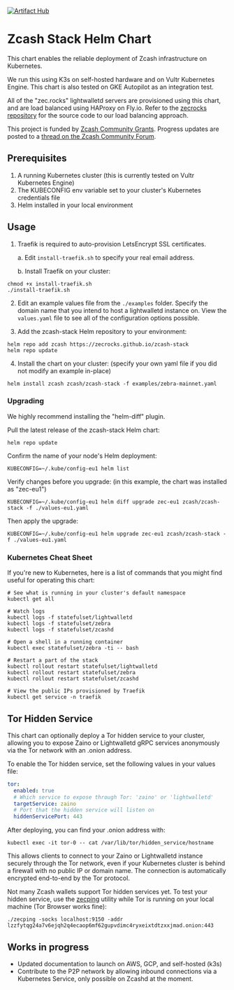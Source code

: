 [![Artifact Hub](https://img.shields.io/endpoint?url=https://artifacthub.io/badge/repository/zcash)](https://artifacthub.io/packages/search?repo=zcash)

# Zcash Stack Helm Chart

This chart enables the reliable deployment of Zcash infrastructure on Kubernetes.

We run this using K3s on self-hosted hardware and on Vultr Kubernetes Engine. This chart is also tested on GKE Autopilot as an integration test.

All of the "zec.rocks" lightwalletd servers are provisioned using this chart, and are load balanced using HAProxy on Fly.io. Refer to the [zecrocks repository](https://github.com/zecrocks/zecrocks) for the source code to our load balancing approach.

This project is funded by [Zcash Community Grants](https://zcashcommunitygrants.org/). Progress updates are posted to a [thread on the Zcash Community Forum](https://forum.zcashcommunity.com/t/rfp-zcash-lightwalletd-infrastructure-development-and-maintenance/47080).

## Prerequisites

1. A running Kubernetes cluster (this is currently tested on Vultr Kubernetes Engine)
2. The KUBECONFIG env variable set to your cluster's Kubernetes credentials file
3. Helm installed in your local environment

## Usage

1. Traefik is required to auto-provision LetsEncrypt SSL certificates.

    a. Edit ```install-traefik.sh``` to specify your real email address.

    b. Install Traefik on your cluster:

```
chmod +x install-traefik.sh
./install-traefik.sh
```

2. Edit an example values file from the ```./examples``` folder. Specify the domain name that you intend to host a lightwalletd instance on. View the ```values.yaml``` file to see all of the configuration options possible.

3. Add the zcash-stack Helm repository to your environment:

```
helm repo add zcash https://zecrocks.github.io/zcash-stack
helm repo update
```

4. Install the chart on your cluster: (specify your own yaml file if you did not modify an example in-place)

```
helm install zcash zcash/zcash-stack -f examples/zebra-mainnet.yaml
```

### Upgrading

We highly recommend installing the "helm-diff" plugin.

Pull the latest release of the zcash-stack Helm chart:
```
helm repo update
```

Confirm the name of your node's Helm deployment:
```
KUBECONFIG=~/.kube/config-eu1 helm list
```

Verify changes before you upgrade: (in this example, the chart was installed as "zec-eu1")
```
KUBECONFIG=~/.kube/config-eu1 helm diff upgrade zec-eu1 zcash/zcash-stack -f ./values-eu1.yaml
```

Then apply the upgrade:
```
KUBECONFIG=~/.kube/config-eu1 helm upgrade zec-eu1 zcash/zcash-stack -f ./values-eu1.yaml
```

### Kubernetes Cheat Sheet

If you're new to Kubernetes, here is a list of commands that you might find useful for operating this chart:

```
# See what is running in your cluster's default namespace
kubectl get all

# Watch logs
kubectl logs -f statefulset/lightwalletd
kubectl logs -f statefulset/zebra
kubectl logs -f statefulset/zcashd

# Open a shell in a running container
kubectl exec statefulset/zebra -ti -- bash

# Restart a part of the stack
kubectl rollout restart statefulset/lightwalletd
kubectl rollout restart statefulset/zebra
kubectl rollout restart statefulset/zcashd

# View the public IPs provisioned by Traefik
kubectl get service -n traefik
```

## Tor Hidden Service

This chart can optionally deploy a Tor hidden service to your cluster, allowing you to expose Zaino or Lightwalletd gRPC services anonymously via the Tor network with an .onion address.

To enable the Tor hidden service, set the following values in your values file:

```yaml
tor:
  enabled: true
  # Which service to expose through Tor: 'zaino' or 'lightwalletd'
  targetService: zaino
  # Port that the hidden service will listen on
  hiddenServicePort: 443
```

After deploying, you can find your .onion address with:

```
kubectl exec -it tor-0 -- cat /var/lib/tor/hidden_service/hostname
```

This allows clients to connect to your Zaino or Lightwalletd instance securely through the Tor network, even if your Kubernetes cluster is behind a firewall with no public IP or domain name. The connection is automatically encrypted end-to-end by the Tor protocol.

Not many Zcash wallets support Tor hidden services yet. To test your hidden service, use the [zecping](https://github.com/zecrocks/zecping) utility while Tor is running on your local machine (Tor Browser works fine):

```
./zecping -socks localhost:9150 -addr lzzfytqg24a7v6ejqh2q4ecaop6mf62gupvdimc4ryxeixtdtzxxjmad.onion:443
```

## Works in progress

- Updated documentation to launch on AWS, GCP, and self-hosted (k3s)
- Contribute to the P2P network by allowing inbound connections via a Kubernetes Service, only possible on Zcashd at the moment.
